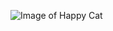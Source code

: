 ![Image of Happy Cat](https://www.animalbehaviorcollege.com/blog/wp-content/uploads/2017/09/Happy-Cats-FI.jpg)
